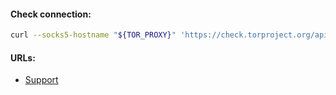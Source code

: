 #### Check connection:
```bash
curl --socks5-hostname "${TOR_PROXY}" 'https://check.torproject.org/api/ip'
```

#### URLs:
- [Support](https://support.torproject.org/)
